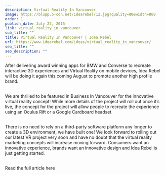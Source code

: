 ```yaml
---
description: Virtual Reality In Vancouver
image: https://blupp.b-cdn.net/idearebel/12.jpg?quality=80&width=800
order: 1
publish_date: July 22, 2015
link: virtual_reality_in_vancouver
sub_title: ""
title: Virtual Reality In Vancouver | Idea Rebel
url: https://www.idearebel.com/ideas/virtual_reality_in_vancouver/
seo_title: ""
seo_description: ""
---
```

After delivering award winning apps for BMW and Converse to recreate interactive 3D experiences and Virtual Reality on mobile devices, Idea Rebel will be doing it again this coming August to promote another high profile brand.

\
We are thrilled to be featured in Business In Vancouver for the innovative virtual reality concept!  While more details of the project will roll out once it’s live, the concept for the project will allow people to recreate the experience using an Oculus Rift or a Google Cardboard headset.

\
There is no need to rely on a third-party software platform any longer to create a 3D environment, we have built one!  We look forward to rolling out our latest VR project very soon and have no doubt that the virtual reality marketing concepts will increase moving forward.  Consumers want an innovative experience, brands want an innovative design and Idea Rebel is just getting started.

\
Read the full article here
